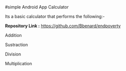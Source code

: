 #simple Android App Calculator

Its a basic calculator that performs the following:-

**Repository Link :** https://github.com/Bbenard/endpoverty

Addition

Sustraction

Division
 
 Multiplication

 



